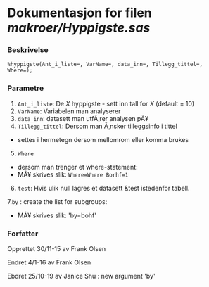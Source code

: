 
# Dokumentasjon for filen *makroer/Hyppigste.sas*


### Beskrivelse

```
%hyppigste(Ant_i_liste=, VarName=, data_inn=, Tillegg_tittel=, Where=);
```

### Parametre

1. `Ant_i_liste`: De *X* hyppigste - sett inn tall for *X* (default = 10)
2. `VarName`: Variabelen man analyserer
3. `data_inn`: datasett man utfÃ¸rer analysen pÃ¥
4. `Tillegg_tittel`: Dersom man Ã¸nsker tilleggsinfo i tittel
  - settes i hermetegn dersom mellomrom eller komma brukes
5. `Where` 
  - dersom man trenger et where-statement:
  - MÃ¥ skrives slik: `Where=Where Borhf=1`
6. `test`:  Hvis ulik null lagres et datasett &test istedenfor tabell.

7.`by` : create the list for subgroups:
   - MÃ¥ skrives slik: 'by=bohf'
   
### Forfatter
  
Opprettet 30/11-15 av Frank Olsen

Endret 4/1-16 av Frank Olsen

Ebdret 25/10-19 av Janice Shu : new argument 'by'
